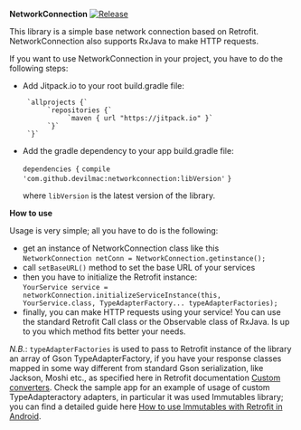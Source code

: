 **NetworkConnection**
[![Release](https://jitpack.io/v/devilmac/networkconnection.svg)](https://jitpack.io/#devilmac/networkconnection)

This library is a simple base network connection based on Retrofit.
NetworkConnection also supports RxJava to make HTTP requests.

If you want to use NetworkConnection in your project, you have to do the following steps:

* Add Jitpack.io to your root build.gradle file:

	   `allprojects {`
            `repositories {`
			     `maven { url "https://jitpack.io" }`
			`}`
	   `}`

* Add the gradle dependency to your app build.gradle file:

    `dependencies {`
        `compile 'com.github.devilmac:networkconnection:libVersion'`
    `}`

    where `libVersion` is the latest version of the library.

**How to use**

Usage is very simple; all you have to do is the following:  
* get an instance of NetworkConnection class like this  
        `NetworkConnection netConn = NetworkConnection.getinstance();`  
* call `setBaseURL()` method to set the base URL of your services  
* then you have to initialize the Retrofit instance:  
        `YourService service = networkConnection.initializeServiceInstance(this, YourService.class, TypeAdapterFactory... typeAdapterFactories);`  
* finally, you can make HTTP requests using your service! You can use the standard Retrofit Call<T> class or the Observable<T> class of RxJava. Is up to you which method fits better your needs.

*N.B.*: `typeAdapterFactories` is used to pass to Retrofit instance of the library an array of Gson TypeAdapterFactory, if you have your response classes mapped in some way different from standard Gson serialization, like Jackson, Moshi etc., as specified here in Retrofit documentation [Custom converters](http://square.github.io/retrofit/#restadapter-configuration). Check the sample app for an example of usage of custom TypeAdapteractory adapters, in particular it was used Immutables library; you can find a detailed guide here [How to use Immutables with Retrofit in Android](https://medium.com/@fedecola/how-to-use-immutables-with-retrofit-in-android-dde4237deb4f).
